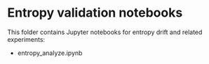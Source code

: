 # Entropy validation notebooks

This folder contains Jupyter notebooks for entropy drift and related experiments:

- entropy_analyze.ipynb
